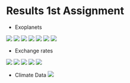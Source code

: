 # Results 1st Assignment

* Exoplanets

![](results/result01.png)
![](results/result02.png)
![](results/result03.png)
![](results/result04.png)
![](results/result05.png)
![](results/result06.png)
![](results/result07.png)

* Exchange rates

![](results/result08.png)
![](results/result09.png)
![](results/result10.png)
![](results/result11.png)
![](results/result12.png)

* Climate Data
![](results/result13.png)
